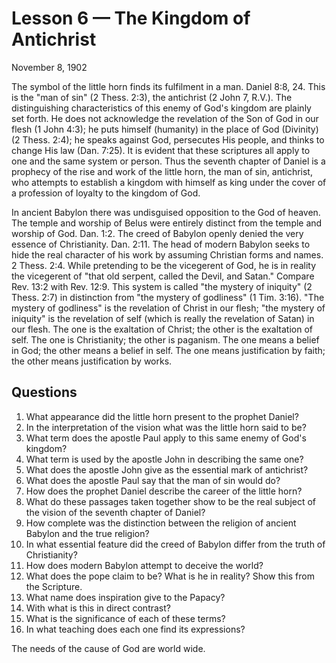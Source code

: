 # Lesson 6 — The Kingdom of Antichrist

November 8, 1902

The symbol of the little horn finds its fulfilment in a man. Daniel 8:8, 24. This is the "man of sin" (2 Thess. 2:3), the antichrist (2 John 7, R.V.). The distinguishing characteristics of this enemy of God's kingdom are plainly set forth. He does not acknowledge the revelation of the Son of God in our flesh (1 John 4:3); he puts himself (humanity) in the place of God (Divinity) (2 Thess. 2:4); he speaks against God, persecutes His people, and thinks to change His law (Dan. 7:25). It is evident that these scriptures all apply to one and the same system or person. Thus the seventh chapter of Daniel is a prophecy of the rise and work of the little horn, the man of sin, antichrist, who attempts to establish a kingdom with himself as king under the cover of a profession of loyalty to the kingdom of God.

In ancient Babylon there was undisguised opposition to the God of heaven. The temple and worship of Belus were entirely distinct from the temple and worship of God. Dan. 1:2. The creed of Babylon openly denied the very essence of Christianity. Dan. 2:11. The head of modern Babylon seeks to hide the real character of his work by assuming Christian forms and names. 2 Thess. 2:4. While pretending to be the vicegerent of God, he is in reality the vicegerent of "that old serpent, called the Devil, and Satan." Compare Rev. 13:2 with Rev. 12:9. This system is called "the mystery of iniquity" (2 Thess. 2:7) in distinction from "the mystery of godliness" (1 Tim. 3:16). "The mystery of godliness" is the revelation of Christ in our flesh; "the mystery of iniquity" is the revelation of self (which is really the revelation of Satan) in our flesh. The one is the exaltation of Christ; the other is the exaltation of self. The one is Christianity; the other is paganism. The one means a belief in God; the other means a belief in self. The one means justification by faith; the other means justification by works.

## Questions

1. What appearance did the little horn present to the prophet Daniel?
2. In the interpretation of the vision what was the little horn said to be?
3. What term does the apostle Paul apply to this same enemy of God's kingdom?
4. What term is used by the apostle John in describing the same one?
5. What does the apostle John give as the essential mark of antichrist?
6. What does the apostle Paul say that the man of sin would do?
7. How does the prophet Daniel describe the career of the little horn?
8. What do these passages taken together show to be the real subject of the vision of the seventh chapter of Daniel?
9. How complete was the distinction between the religion of ancient Babylon and the true religion?
10. In what essential feature did the creed of Babylon differ from the truth of Christianity?
11. How does modern Babylon attempt to deceive the world?
12. What does the pope claim to be? What is he in reality? Show this from the Scripture.
13. What name does inspiration give to the Papacy?
14. With what is this in direct contrast?
15. What is the significance of each of these terms?
16. In what teaching does each one find its expressions?

The needs of the cause of God are world wide.